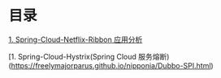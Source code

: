 # 目录

[1. Spring-Cloud-Netflix-Ribbon 应用分析](https://freelymajorparus.github.io/nipponia/Spring-Cloud-Ribbon.html)

[1. Spring-Cloud-Hystrix(Spring Cloud 服务熔断)(https://freelymajorparus.github.io/nipponia/Dubbo-SPI.html)


